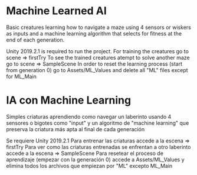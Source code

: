 # Machine Learned AI
Basic creatures learning how to navigate a maze using 4 sensors or wiskers as inputs and a machine learning algorithm that selects for fitness at the end of each generation.

Unity 2019.2.1 is required to run the project.
For training the creatures go to scene => firstTry
To see the trained creatures atempt to solve another maze go to scene => SampleScene
In order to reset the learning process (start from generation 0) go to Assets/ML_Values and delete all "ML" files except for ML_Main


# IA con Machine Learning
Simples criaturas aprendiendo como navegar un laberinto usando 4 sensores o bigotes como "input" y un algoritmo de "machine learning" que preserva la criatura más apta al final de cada generación

Se requiere Unity 2019.2.1
Para entrenar las criaturas accede a la escena => firstTry
Para ver como las criaturas entrenadas se enfrentan a otro laberinto accede a la escena => SampleScene
Para resetear el proceso de aprendizaje (empezar con la generación 0) accede a Assets/ML_Values y elimina todos los archivos que empiezan por "ML" excepto ML_Main

